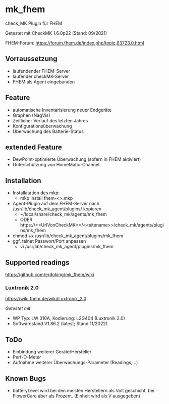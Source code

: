 # mk_fhem

check_MK Plugin für FHEM

Getestet mit CheckMK 1.6.0p22 (Stand: 09/2021)

FHEM-Forum: https://forum.fhem.de/index.php/topic,63723.0.html

## Vorraussetzung
* laufendender FHEM-Server
* laufender checkMK-Server
* FHEM als Agent eingebunden

## Feature
* automatische Inventarisierung neuer Endgeräte
* Graphen (NagVis)
* Zeitlicher Verlauf des letzten Jahres
* Konfigurationsüberwachung
* Überwachung des Batterie-Status

## extended Feature
* DewPoint-optimierte Überwachung (sofern in FHEM aktiviert)
* Unterschützung von HomeMatic-Channel

## Installation
* Installatation des mkp:
  * mkp install fhem-<<version>>.mkp
* Agent-Plugin auf dem FHEM-Server nach /usr/lib/check_mk_agent/plugins/ kopieren
  * ~/local/share/check_mk/agents/mk_fhem 
  * ODER https://\<\<UrlVonCheckMK\>\>/\<\<sitename\>\>/check_mk/agents/plugins/mk_fhem
* chmod +x /usr/lib/check_mk_agent/plugins/mk_fhem
* ggf. telnet Passwort/Port anpassen
  * vi /usr/lib/check_mk_agent/plugins/mk_fhem

## Supported readings
https://github.com/erdoking/mk_fhem/wiki
### Luxtronik 2.0
https://wiki.fhem.de/wiki/Luxtronik_2.0

_Getestet mit_
* WP Typ: LW 310A, Kodierung: L2G404 (Luxtronik 2.0)
* Softwarestand V1.86.2 (latest; Stand 11/2022)

## ToDo
* Einbindung weiterer Geräte/Hersteller
* Perf-O-Meter
* Aufnahme weiterer Überwachungs-Parameter (Readings,...)

## Known Bugs
* batteryLevel wird bei den meisten Herstellern als Volt geschicht, bei FlowerCare aber als Prozent. (Einheit wird als V ausgegeben)
